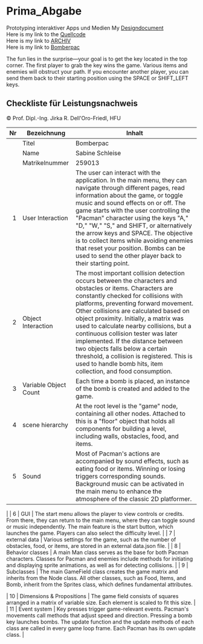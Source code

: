 # Prima_Abgabe
Prototyping interaktiver Apps und Medien
My [Designdocument](https://github.com/sabinecelina/Prima_Abgabe/blob/master/BOMBERPAC_DESIGNDOKUMENT.pdf)<br />
Here is my link to the [Quellcode](https://github.com/sabinecelina/Prima_Abgabe/tree/master/BomberpacGame)<br />
Here is my link to [ARCHIV](https://github.com/sabinecelina/Prima_Abgabe/blob/master/Bomberpac.zip)<br />
Here is my link to [Bomberpac](https://sabinecelina.github.io/Prima_Abgabe/BomberpacGame/Main.html)

The fun lies in the surprise—your goal is to get the key located in the top corner. The first player to grab the key wins the game. Various items and enemies will obstruct your path. If you encounter another player, you can send them back to their starting position using the SPACE or SHIFT_LEFT keys.

## Checkliste für Leistungsnachweis
© Prof. Dipl.-Ing. Jirka R. Dell'Oro-Friedl, HFU

| Nr | Bezeichnung           | Inhalt                                                                                                                                                                                                                                                                         |
|---:|-----------------------|--------------------------------------------------------------------------------------------------------------------------------------------------------------------------------------------------------------------------------------------------------------------------------|
|    | Titel                 |Bomberpac
|    | Name                  |Sabine Schleise
|    | Matrikelnummer        |259013
|  1 | User Interaction     | The user can interact with the application. In the main menu, they can navigate through different pages, read information about the game, or toggle music and sound effects on or off. The game starts with the user controlling the "Pacman" character using the keys "A," "D," "W," "S," and SHIFT, or alternatively the arrow keys and SPACE. The objective is to collect items while avoiding enemies that reset your position. Bombs can be used to send the other player back to their starting point.                                                                                                                                              |
|  2 | Object Interaction     | The most important collision detection occurs between the characters and obstacles or items. Characters are constantly checked for collisions with platforms, preventing forward movement. Other collisions are calculated based on object proximity. Initially, a matrix was used to calculate nearby collisions, but a continuous collision tester was later implemented. If the distance between two objects falls below a certain threshold, a collision is registered. This is used to handle bomb hits, item collection, and food consumption.                                                                                                                                                                           |
|  3 | Variable Object Count | Each time a bomb is placed, an instance of the bomb is created and added to the game.                                                                                                                                                    |
|  4 | scene hierarchy      | At the root level is the "game" node, containing all other nodes. Attached to this is a "floor" object that holds all components for building a level, including walls, obstacles, food, and items. |
|  5 | Sound                 | Most of Pacman's actions are accompanied by sound effects, such as eating food or items. Winning or losing triggers corresponding sounds. Background music can be activated in the main menu to enhance the atmosphere of the classic 2D platformer.
|
|  6 | GUI                   | The start menu allows the player to view controls or credits. From there, they can return to the main menu, where they can toggle sound or music independently. The main feature is the start button, which launches the game. Players can also select the difficulty level.
|
|  7 | external data         | 	Various settings for the game, such as the number of obstacles, food, or items, are stored in an external data.json file.                                                                      |
|  8 | Behavior classes     | A main Man class serves as the base for both Pacman characters. Classes for Pacman and enemies include methods for initiating and displaying sprite animations, as well as for detecting collisions.                          |
|  9 | Subclasses            | The main GameField class creates the game matrix and inherits from the Node class. All other classes, such as Food, Items, and Bomb, inherit from the Sprites class, which defines fundamental attributes.

| 10 | Dimensions & Propositions     | The game field consists of squares arranged in a matrix of variable size. Each element is scaled to fit this size.                                                             |
| 11 | Event system          | Key presses trigger game-relevant events. Pacman's movements call methods that adjust speed and direction. Pressing a bomb key launches bombs. The update function and the update methods of each class are called in every game loop frame. Each Pacman has its own update class.                                                                                                                                                                     |
